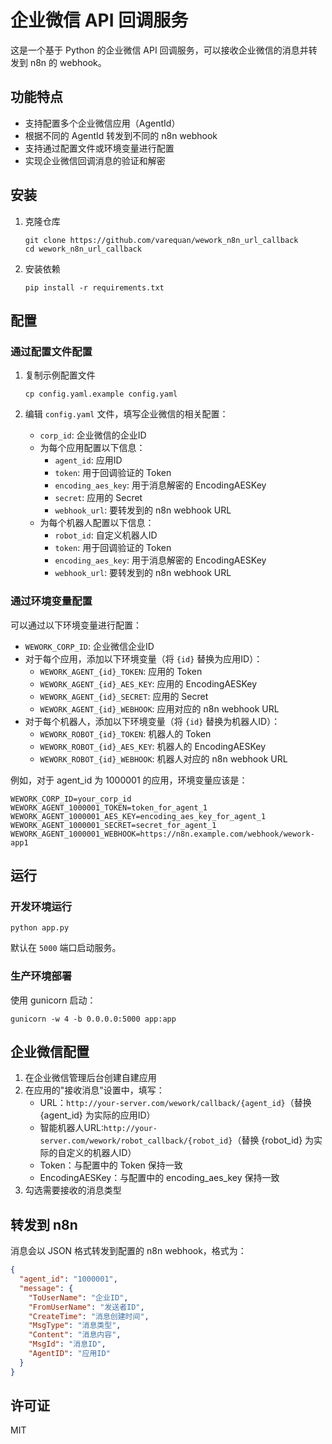# 企业微信 API 回调服务

这是一个基于 Python 的企业微信 API 回调服务，可以接收企业微信的消息并转发到 n8n 的 webhook。

## 功能特点

- 支持配置多个企业微信应用（AgentId）
- 根据不同的 AgentId 转发到不同的 n8n webhook
- 支持通过配置文件或环境变量进行配置
- 实现企业微信回调消息的验证和解密

## 安装

1. 克隆仓库
   ```
   git clone https://github.com/varequan/wework_n8n_url_callback
   cd wework_n8n_url_callback
   ```

2. 安装依赖
   ```
   pip install -r requirements.txt
   ```

## 配置

### 通过配置文件配置

1. 复制示例配置文件
   ```
   cp config.yaml.example config.yaml
   ```

2. 编辑 `config.yaml` 文件，填写企业微信的相关配置：
   - `corp_id`: 企业微信的企业ID
   - 为每个应用配置以下信息：
     - `agent_id`: 应用ID
     - `token`: 用于回调验证的 Token
     - `encoding_aes_key`: 用于消息解密的 EncodingAESKey
     - `secret`: 应用的 Secret
     - `webhook_url`: 要转发到的 n8n webhook URL
   - 为每个机器人配置以下信息：
     - `robot_id`: 自定义机器人ID
     - `token`: 用于回调验证的 Token
     - `encoding_aes_key`: 用于消息解密的 EncodingAESKey
     - `webhook_url`: 要转发到的 n8n webhook URL

### 通过环境变量配置

可以通过以下环境变量进行配置：

- `WEWORK_CORP_ID`: 企业微信企业ID
- 对于每个应用，添加以下环境变量（将 `{id}` 替换为应用ID）：
  - `WEWORK_AGENT_{id}_TOKEN`: 应用的 Token
  - `WEWORK_AGENT_{id}_AES_KEY`: 应用的 EncodingAESKey
  - `WEWORK_AGENT_{id}_SECRET`: 应用的 Secret
  - `WEWORK_AGENT_{id}_WEBHOOK`: 应用对应的 n8n webhook URL
- 对于每个机器人，添加以下环境变量（将 `{id}` 替换为机器人ID）：
  - `WEWORK_ROBOT_{id}_TOKEN`: 机器人的 Token
  - `WEWORK_ROBOT_{id}_AES_KEY`: 机器人的 EncodingAESKey
  - `WEWORK_ROBOT_{id}_WEBHOOK`: 机器人对应的 n8n webhook URL

例如，对于 agent_id 为 1000001 的应用，环境变量应该是：
```
WEWORK_CORP_ID=your_corp_id
WEWORK_AGENT_1000001_TOKEN=token_for_agent_1
WEWORK_AGENT_1000001_AES_KEY=encoding_aes_key_for_agent_1
WEWORK_AGENT_1000001_SECRET=secret_for_agent_1
WEWORK_AGENT_1000001_WEBHOOK=https://n8n.example.com/webhook/wework-app1
```

## 运行

### 开发环境运行

```
python app.py
```

默认在 `5000` 端口启动服务。

### 生产环境部署

使用 gunicorn 启动：

```
gunicorn -w 4 -b 0.0.0.0:5000 app:app
```

## 企业微信配置

1. 在企业微信管理后台创建自建应用
2. 在应用的"接收消息"设置中，填写：
   - URL：`http://your-server.com/wework/callback/{agent_id}`（替换 {agent_id} 为实际的应用ID）
   - 智能机器人URL:`http://your-server.com/wework/robot_callback/{robot_id}`（替换 {robot_id} 为实际的自定义的机器人ID）
   - Token：与配置中的 Token 保持一致
   - EncodingAESKey：与配置中的 encoding_aes_key 保持一致
3. 勾选需要接收的消息类型

## 转发到 n8n

消息会以 JSON 格式转发到配置的 n8n webhook，格式为：

```json
{
  "agent_id": "1000001",
  "message": {
    "ToUserName": "企业ID",
    "FromUserName": "发送者ID",
    "CreateTime": "消息创建时间",
    "MsgType": "消息类型",
    "Content": "消息内容",
    "MsgId": "消息ID",
    "AgentID": "应用ID"
  }
}
```

## 许可证

MIT